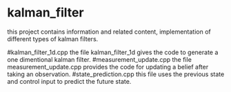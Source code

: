 # kalman_filter
this project contains information and related content, implementation of different types of kalman filters.

#kalman_filter_1d.cpp
the file kalman_filter_1d gives the code to generate a one dimentional kalman filter.
#measurement_update.cpp
the file measurement_update.cpp provides the code for updating a belief after taking an observation.
#state_prediction.cpp
this file uses the previous state and control input to predict the future state.

